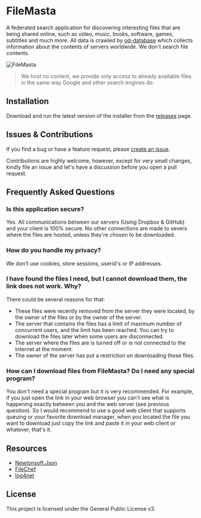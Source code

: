 # FileMasta

A federated search application for discovering interesting files that are being shared online, such as video, music, books, software, games, subtitles and much more. All data is crawled by [od-database](https://github.com/simon987/od-database) which collects information about the contents of servers worldwide. We don't search file contents.

![FileMasta](https://github.com/HerbL27/FileMasta/blob/master/screenshot1.png?raw=true)

>We host no content, we provide only access to already available files in the same way Google and other search engines do.

## Installation
Download and run the latest version of the installer from the [releases](https://github.com/mostlyash/FileMasta/releases/latest) page.

## Issues & Contributions
If you find a bug or have a feature request, please [create an issue](https://github.com/mostlyash/FileMasta/releases/new).

Contributions are highly welcome, however, except for very small changes, kindly file an issue and let's have a discussion before you open a pull request.

## Frequently Asked Questions
### Is this application secure?
Yes. All communications between our servers (Using Dropbox & GitHub) and your client is 100% secure. No other connections are made to severs where the files are hosted, unless they're chosen to be downloaded. 

### How do you handle my privacy?
We don't use cookies, store sessions, userid's or IP addresses.

### I have found the files I need, but I cannot download them, the link does not work. Why?
There could be several reasons for that:
* These files were recently removed from the server they were located, by the owner of the files or by the owner of the server. 
* The server that contains the files has a limit of maximum number of concurrent users, and the limit has been reached. You can try to download the files later when some users are disconnected. 
* The server where the files are is turned off or is not connected to the Internet at the moment.
* The owner of the server has put a restriction on downloading these files.

### How can I download files from FileMasta? Do I need any special program?
You don't need a special program but it is very recommended. For example, if you just open the link in your web browser you can't see what is happening exactly between you and the web server (see previous question). So I would recommend to use a good web client that supports queuing or your favorite download manager, when you located the file you want to download just copy the link and paste it in your web client or whatever, that's it.

## Resources
* [Newtonsoft.Json](https://newtonsoft.com/json)
* [FileChef](https://filechef.com/searches)
* [log4net](https://logging.apache.org/log4net/)

## License
This project is licensed under the General Public License v3.